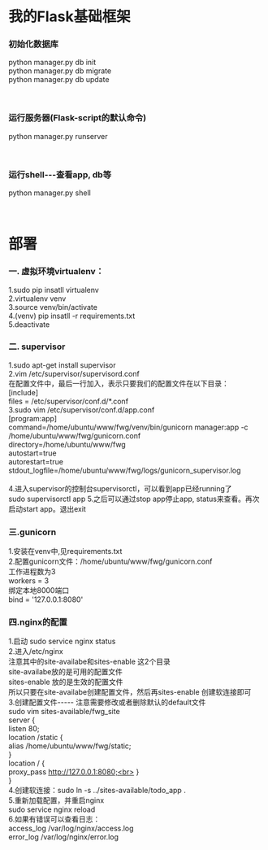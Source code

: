 # 我的Flask基础框架

### 初始化数据库
python manager.py db init<br>
python manager.py db migrate<br>
python manager.py db update<br>

<br>

### 运行服务器(Flask-script的默认命令)
python manager.py runserver

<br>

### 运行shell---查看app, db等
python manager.py shell

<br>

# 部署
### 一. 虚拟环境virtualenv：
1.sudo pip insatll virtualenv <br>
2.virtualenv venv <br>
3.source venv/bin/activate <br>
4.(venv) pip insatll -r requirements.txt <br>
5.deactivate <br>

### 二. supervisor
1.sudo apt-get install supervisor <br>
2.vim /etc/supervisor/supervisord.conf <br>
在配置文件中，最后一行加入，表示只要我们的配置文件在以下目录：<br>
[include] <br>
files = /etc/supervisor/conf.d/*.conf <br>
3.sudo vim /etc/supervisor/conf.d/app.conf <br>
[program:app] <br>
command=/home/ubuntu/www/fwg/venv/bin/gunicorn manager:app -c /home/ubuntu/www/fwg/gunicorn.conf <br>
directory=/home/ubuntu/www/fwg <br>
autostart=true <br>
autorestart=true <br>
stdout_logfile=/home/ubuntu/www/fwg/logs/gunicorn_supervisor.log <br>                                                 
4.进入supervisor的控制台supervisorctl，可以看到app已经running了 <br>
sudo supervisorctl
app
5.之后可以通过stop app停止app, status来查看。再次启动start app。退出exit

### 三.gunicorn
1.安装在venv中,见requirements.txt <br>
2.配置gunicorn文件：/home/ubuntu/www/fwg/gunicorn.conf <br>
工作进程数为3  <br>
workers = 3  <br>
绑定本地8000端口  <br>
bind = '127.0.0.1:8080'<br>

### 四.nginx的配置
1.启动 sudo service nginx status <br> 
2.进入/etc/nginx <br>
注意其中的site-availabe和sites-enable 这2个目录 <br>
site-availabe放的是可用的配置文件 <br>
sites-enable 放的是生效的配置文件 <br>
所以只要在site-availabe创建配置文件，然后再sites-enable 创建软连接即可 <br>
3.创建配置文件----- 注意需要修改或者删除默认的default文件 <br>
sudo vim sites-available/fwg_site  <br>
server {<br>
        listen 80;<br>
        location /static {<br>
                alias /home/ubuntu/www/fwg/static;<br>
        }<br>
        location / {<br>
                proxy_pass http://127.0.0.1:8080;<br>
        }<br>
}<br>
4.创建软连接：sudo ln -s ../sites-available/todo_app . <br>
5.重新加载配置，并重启nginx<br>
sudo service nginx reload <br>
6.如果有错误可以查看日志： <br>
access_log /var/log/nginx/access.log <br>
error_log /var/log/nginx/error.log <br>


